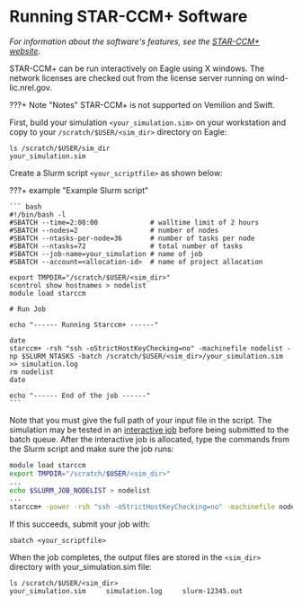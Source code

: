 # Running STAR-CCM+ Software


*For information about the software's features, see the [STAR-CCM+
website](https://mdx.plm.automation.siemens.com/star-ccm-plus).*

STAR-CCM+ can be run interactively on Eagle using X windows. The network
licenses are checked out from the license server running on wind-lic.nrel.gov.

???+ Note "Notes"
    STAR-CCM+ is not supported on Vemilion and Swift.

First, build your simulation `<your_simulation.sim>` on your workstation and
copy to your `/scratch/$USER/<sim_dir>` directory on Eagle:

```
ls /scratch/$USER/sim_dir
your_simulation.sim
```

Create a Slurm script `<your_scriptfile>` as shown below:

???+ example "Example Slurm script"

    ``` bash
    #!/bin/bash -l
    #SBATCH --time=2:00:00             # walltime limit of 2 hours
    #SBATCH --nodes=2                  # number of nodes
    #SBATCH --ntasks-per-node=36       # number of tasks per node
    #SBATCH --ntasks=72                # total number of tasks
    #SBATCH --job-name=your_simulation # name of job
    #SBATCH --account=<allocation-id>  # name of project allocation

    export TMPDIR="/scratch/$USER/<sim_dir>"
    scontrol show hostnames > nodelist
    module load starccm

    # Run Job

    echo "------ Running Starccm+ ------"

    date
    starccm+ -rsh "ssh -oStrictHostKeyChecking=no" -machinefile nodelist -np $SLURM_NTASKS -batch /scratch/$USER/<sim_dir>/your_simulation.sim >> simulation.log
    rm nodelist
    date

    echo "------ End of the job ------"
    ```

Note that you must give the full path of your input file in the script.
The simulation may be tested in an [interactive job](../Systems/Eagle/interactive_jobs.md) before being submitted to the
batch queue.
After the interactive job is allocated, type the commands from the Slurm script
and make sure the job runs:

``` bash
module load starccm
export TMPDIR="/scratch/$USER/<sim_dir>"
...
echo $SLURM_JOB_NODELIST > nodelist
...
starccm+ -power -rsh "ssh -oStrictHostKeyChecking=no" -machinefile nodelist -np $SLURM_NTASKS -batch /scratch/$USER/<sim_dir>/your_simulation.sim >> simulation.log
```

If this succeeds, submit your job with:

```
sbatch <your_scriptfile>
```

When the job completes, the output files are stored in the `<sim_dir>` directory
with your_simulation.sim file:

```
ls /scratch/$USER/<sim_dir>
your_simulation.sim     simulation.log     slurm-12345.out
```
